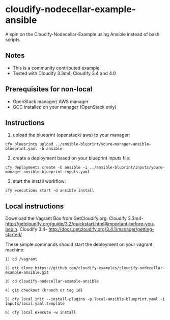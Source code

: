# cloudify-nodecellar-example-ansible
A spin on the Cloudify-Nodecellar-Example using Ansible instead of bash scripts.

## Notes

* This is a community contributed example.
* Tested with Cloudify 3.3m4, Cloudify 3.4 and 4.0

## Prerequisites for non-local ##

+ OpenStack manager/ AWS manager
+ GCC installed on your manager (OpenStack only)

## Instructions

1) upload the blueprint (openstack/ aws) to your manager:
```
cfy blueprints upload ../ansible-bluprint/youre-manager-ansible-blueprint.yaml -b ansible
```

2) create a deployment based on your blueprint inputs file:
```
cfy deployments create -b ansible -i ../ansible-bluprint/inputs/youre-manager-ansible-blueprint-inputs.yaml
```

3) start the install workflow:
```
cfy executions start -d ansible install
```

## Local instructions

Download the Vagrant Box from GetCloudify.org:
Cloudify 3.3m4- http://getcloudify.org/guide/3.2/quickstart.html#important-before-you-begin.
Cloudify 3.4- http://docs.getcloudify.org/3.4.1/manager/getting-started/

These simple commands should start the deployment on your vagrant machine:

```
1) cd /vagrant
```

```
2) git clone https://github.com/cloudify-examples/cloudify-nodecellar-example-ansible.git
```

```
3) cd cloudify-nodecellar-example-ansible
```

```
4) git checkout {branch or tag id}
```

```
5) cfy local init --install-plugins -p local-ansible-blueprint.yaml -i inputs/local.yaml.template
```

```
6) cfy local execute -w install
```

